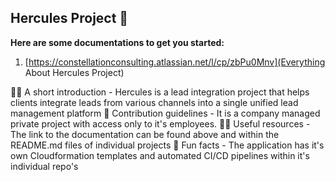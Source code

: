 ## Hercules Project 👋


**Here are some documentations to get you started:**
1. [https://constellationconsulting.atlassian.net/l/cp/zbPu0Mnv](Everything About Hercules Project)

🙋‍♀️ A short introduction - Hercules is a lead integration project that helps clients integrate leads from various channels into a single unified lead management platform
🌈 Contribution guidelines - It is a company managed private project with access only to it's employees.
👩‍💻 Useful resources - The link to the documentation can be found above and within the README.md files of individual projects
🍿 Fun facts - The application has it's own Cloudformation templates and automated CI/CD pipelines within it's individual repo's

